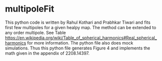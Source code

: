 # multipoleFit
This python code is written by Rahul Kothari and Prabhkar Tiwari and fits first few multipoles for a given healpy map.
The method can be extended to any order multipole. See Table https://en.wikipedia.org/wiki/Table_of_spherical_harmonics#Real_spherical_harmonics for more information. The python file also does mock simulations. Thus this python file generates Figure 4 and implements the math given in the appendix of 2208.14397.
